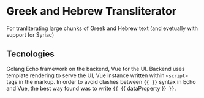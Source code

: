 # Greek and Hebrew Transliterator
For tranliterating large chunks of Greek and Hebrew text (and evetually with support for Syriac)

## Tecnologies
Golang Echo framework on the backend, Vue for the UI. Backend uses template rendering to serve the UI, Vue instance written within `<script>` tags in the markup. In order to avoid clashes between `{{ }}` syntax in Echo and Vue, the best way found was to write `{{ `{{ dataProperty }}` }}`.
